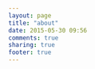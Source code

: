 ```yaml
---
layout: page
title: "about"
date: 2015-05-30 09:56
comments: true
sharing: true
footer: true
---
```

